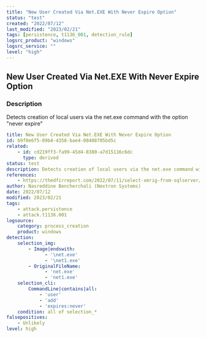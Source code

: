 ```yaml
---
title: "New User Created Via Net.EXE With Never Expire Option"
status: "test"
created: "2022/07/12"
last_modified: "2023/02/21"
tags: [persistence, t1136_001, detection_rule]
logsrc_product: "windows"
logsrc_service: ""
level: "high"
---
```


## New User Created Via Net.EXE With Never Expire Option

### Description

Detects creation of local users via the net.exe command with the option "never expire"

```yml
title: New User Created Via Net.EXE With Never Expire Option
id: b9f0e6f5-09b4-4358-bae4-08408705bd5c
related:
    - id: cd219ff3-fa99-45d4-8380-a7d15116c6dc
      type: derived
status: test
description: Detects creation of local users via the net.exe command with the option "never expire"
references:
    - https://thedfirreport.com/2022/07/11/select-xmrig-from-sqlserver/
author: Nasreddine Bencherchali (Nextron Systems)
date: 2022/07/12
modified: 2023/02/21
tags:
    - attack.persistence
    - attack.t1136.001
logsource:
    category: process_creation
    product: windows
detection:
    selection_img:
        - Image|endswith:
              - '\net.exe'
              - '\net1.exe'
        - OriginalFileName:
              - 'net.exe'
              - 'net1.exe'
    selection_cli:
        CommandLine|contains|all:
            - 'user'
            - 'add'
            - 'expires:never'
    condition: all of selection_*
falsepositives:
    - Unlikely
level: high

```
